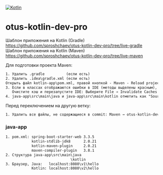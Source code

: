 [![Kotlin](https://img.shields.io/badge/Kotlin-FFFFFF??style=for-the-badge&logo=Kotlin)](https://kotlinlang.org/)
# otus-kotlin-dev-pro

Шаблон приложения на Kotlin (Gradle) https://github.com/sproshchaev/otus-kotlin-dev-pro/tree/live-gradle
Шаблон приложения на Kotlin (Maven)  https://github.com/sproshchaev/otus-kotlin-dev-pro/tree/live-maven

Для подготовки проекта Maven:
```txt
1. Удалить .gradle          (если есть) 
2. Удалить .idea\gradle.xml (если есть)  
Открыть файл kotlin-app\pom.xml, правой кнопкой - Maven - Reload project  
3. Если в классах отображаются ошибки в IDE (методы выделены красным), но проект запускается, то 
   Очистите кэш и перезапустите IDE: Выберите File → Invalidate Caches / Restart. 
4. java-app\src\main\java и java-app\src\main\kotlin отметить как "Source Root" (если необходимо). 
```
Перед переключением на другую ветку:
```txt
1. Удалить все файлы, не содержащиеся в commit: Maven → otus-kotlin-dev-pro → Lifecycle → clean
```

### java-app
```txt
1. pom.xml: spring-boot-starter-web 3.3.5
            kotlin-stdlib-jdk8      2.0.21  
            kotlin-maven-plugin     2.0.21
            maven-compiler-plugin   3.8.1   
2. Структура java-app\src\main\java
                              \kotlin  
3. Браузер, Java:   localhost:8080\v1\hello
            Kotlin: localhost:8080\v2\hello
```